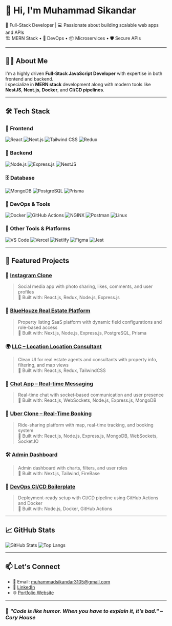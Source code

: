 # 👋 Hi, I'm Muhammad Sikandar

🚀 Full-Stack Developer | 💻 Passionate about building scalable web apps and APIs  
🏗️ MERN Stack • 🧰 DevOps • 📦 Microservices • 🛡️ Secure APIs

---

## 🧑‍💻 About Me

I'm a highly driven **Full-Stack JavaScript Developer** with expertise in both frontend and backend.  
I specialize in **MERN stack** development along with modern tools like **NestJS**, **Next.js**, **Docker**, and **CI/CD pipelines**.

---

## 🛠️ Tech Stack

### 🧩 Frontend
![React](https://img.shields.io/badge/-React-61DAFB?logo=react&logoColor=white&style=flat)
![Next.js](https://img.shields.io/badge/-Next.js-000000?logo=nextdotjs&style=flat)
![Tailwind CSS](https://img.shields.io/badge/-TailwindCSS-38B2AC?logo=tailwindcss&logoColor=white&style=flat)
![Redux](https://img.shields.io/badge/-Redux-764ABC?logo=redux&style=flat)

### 🧠 Backend
![Node.js](https://img.shields.io/badge/-Node.js-339933?logo=node.js&logoColor=white&style=flat)
![Express.js](https://img.shields.io/badge/-Express.js-000000?logo=express&style=flat)
![NestJS](https://img.shields.io/badge/-NestJS-E0234E?logo=nestjs&logoColor=white&style=flat)

### 🗄️ Database
![MongoDB](https://img.shields.io/badge/-MongoDB-47A248?logo=mongodb&logoColor=white&style=flat)
![PostgreSQL](https://img.shields.io/badge/-PostgreSQL-336791?logo=postgresql&logoColor=white&style=flat)
![Prisma](https://img.shields.io/badge/-Prisma-2D3748?logo=prisma&style=flat)

### 🐳 DevOps & Tools
![Docker](https://img.shields.io/badge/-Docker-2496ED?logo=docker&logoColor=white&style=flat)
![GitHub Actions](https://img.shields.io/badge/-GitHub%20Actions-2088FF?logo=githubactions&logoColor=white&style=flat)
![NGINX](https://img.shields.io/badge/-NGINX-009639?logo=nginx&logoColor=white&style=flat)
![Postman](https://img.shields.io/badge/-Postman-FF6C37?logo=postman&logoColor=white&style=flat)
![Linux](https://img.shields.io/badge/-Linux-FCC624?logo=linux&logoColor=black&style=flat)

### 🧰 Other Tools & Platforms
![VS Code](https://img.shields.io/badge/-VS%20Code-007ACC?logo=visualstudiocode&style=flat)
![Vercel](https://img.shields.io/badge/-Vercel-000000?logo=vercel&style=flat)
![Netlify](https://img.shields.io/badge/-Netlify-00C7B7?logo=netlify&logoColor=white&style=flat)
![Figma](https://img.shields.io/badge/-Figma-F24E1E?logo=figma&logoColor=white&style=flat)
![Jest](https://img.shields.io/badge/-Jest-C21325?logo=jest&logoColor=white&style=flat)

---

## 📂 Featured Projects

### 📸 [Instagram Clone](https://github.com/muhammadsikandar3105/Instagram-performance-clone)
> Social media app with photo sharing, likes, comments, and user profiles  
🧱 Built with: React.js, Redux, Node.js, Express.js

### 🏢 [BlueHouze Real Estate Platform](https://github.com/yourusername/bluehouze)
> Property listing SaaS platform with dynamic field configurations and role-based access  
🧱 Built with: Next.js, Node.js, Express.js, PostgreSQL, Prisma

### 🌍 [LLC – Location Location Consultant](https://github.com/yourusername/llc-platform)
> Clean UI for real estate agents and consultants with property info, filtering, and map views  
🧱 Built with: React.js, Redux, TailwindCSS

### 💬 [Chat App – Real-time Messaging](https://github.com/yourusername/chatapp-realtime)
> Real-time chat with socket-based communication and user presence  
🧱 Built with: React.js, WebSockets, Node.js, Express.js, MongoDB

### 🚗 [Uber Clone – Real-Time Booking](https://github.com/yourusername/uber-clone)
> Ride-sharing platform with map, real-time tracking, and booking system  
🧱 Built with: React.js, Node.js, Express.js, MongoDB, WebSockets, Socket.IO

### 🛠️ [Admin Dashboard](https://github.com/yourusername/admin-dashboard)
> Admin dashboard with charts, filters, and user roles  
🧱 Built with: Next.js, Tailwind, FireBase

### 📡 [DevOps CI/CD Boilerplate](https://github.com/yourusername/devops-template)
> Deployment-ready setup with CI/CD pipeline using GitHub Actions and Docker  
🧱 Built with: Node.js, Docker, GitHub Actions

---

## 📈 GitHub Stats

![GitHub Stats](https://github-readme-stats.vercel.app/api?username=muhammadsikandar3105&show_icons=true&theme=radical)
![Top Langs](https://github-readme-stats.vercel.app/api/top-langs/?username=muhammadsikandar3105&layout=compact&theme=radical)

---

## 📫 Let's Connect

- 📧 Email: muhammadsikandar3105@gmail.com  
- 💼 [LinkedIn](https://www.linkedin.com/in/muhammad-sikandar-bb127a319/)  
- 🌐 [Portfolio Website](https://sikandardev.netlify.app)

---

### 🔖 *"Code is like humor. When you have to explain it, it’s bad." – Cory House*


